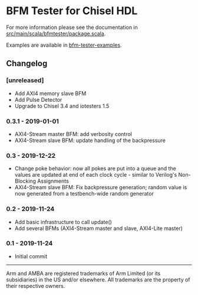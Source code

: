 # BFM Tester for Chisel HDL

For more information please see the documentation in
[src/main/scala/bfmtester/package.scala](src/main/scala/bfmtester/package.scala).

Examples are available in [bfm-tester-examples](https://github.com/j-marjanovic/chisel-bfm-tester-examples).

## Changelog

### [unreleased]

- Add AXI4 memory slave BFM
- Add Pulse Detector
- Upgrade to Chisel 3.4 and iotesters 1.5

### 0.3.1 - 2019-01-01

- AXI4-Stream master BFM: add verbosity control
- AXI4-Stream slave BFM: update handling of the backpressure

### 0.3 - 2019-12-22

- Change poke behavior: now all pokes are put into a queue and the values
  are updated at end of each clock cycle - similar to Verilog's Non-Blocking
  Assignments
- AXI4-Stream slave BFM: Fix backpressure generation; random value is now
  generated from a testbench-wide random generator

### 0.2 - 2019-11-24

- Add basic infrastructure to call update()
- Add several BFMs (AXI4-Stream master and slave, AXI4-Lite master)

### 0.1 - 2019-11-24

- Initial commit

---

Arm and AMBA are registered trademarks of Arm Limited (or its subsidiaries) in
the US and/or elsewhere. All trademarks are the property of their respective
owners.
